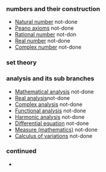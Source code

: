 ### numbers and their construction

* [Natural number](https://en.wikipedia.org/wiki/Natural_number) not-done
* [Peano axioms](https://en.wikipedia.org/wiki/Peano_axioms) not-done
* [Rational number](https://en.wikipedia.org/wiki/Rational_number) not-don
* [Real number](https://en.wikipedia.org/wiki/Real_number) not-done
* [Complex number](https://en.wikipedia.org/wiki/Complex_number) not-done

### set theory



### analysis and its sub branches

* [Mathematical analysis](https://en.wikipedia.org/wiki/Mathematical_analysis) not-done
* [Real analysis](https://en.wikipedia.org/wiki/Real_analysis)not-done
* [Complex analysis](https://en.wikipedia.org/wiki/Complex_analysis) not-done
* [Functional analysis](https://en.wikipedia.org/wiki/Functional_analysis) not-done
* [Harmonic analysis](https://en.wikipedia.org/wiki/Harmonic_analysis) not-done
* [Differential equation](https://en.wikipedia.org/wiki/Differential_equation) not-done
* [Measure (mathematics)](https://en.wikipedia.org/wiki/Measure_(mathematics)) not-done
* [Calculus of variations](https://en.wikipedia.org/wiki/Calculus_of_variations) not-done

### continued

*
